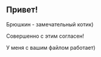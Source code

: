 ## Привет!

Брюшкин - замечательный котик)

Совершенно с этим согласен!

У меня с вашим файлом работает)
